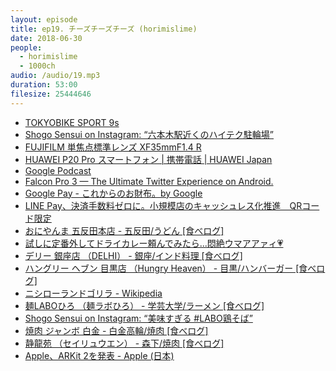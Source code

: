 ```yaml
---
layout: episode
title: ep19. チーズチーズチーズ (horimislime)
date: 2018-06-30
people:
  - horimislime
  - 1000ch
audio: /audio/19.mp3
duration: 53:00
filesize: 25444646
---
```


- [TOKYOBIKE SPORT 9s](https://www.tokyobike.com/product/tokyobike_sport9s.html)
- [Shogo Sensui on Instagram: “六本木駅近くのハイテク駐輪場”](https://www.instagram.com/p/BkfhtzyFfYX/)
- [FUJIFILM 単焦点標準レンズ XF35mmF1.4 R](https://www.amazon.co.jp/dp/B006ZSNSRI/?tag=1000ch-22)
- [HUAWEI P20 Pro スマートフォン |  携帯電話 | HUAWEI Japan](https://consumer.huawei.com/jp/phones/p20-pro/)
- [Google Podcast](https://play.google.com/store/apps/details?id=com.google.android.apps.podcasts&hl=ja)
- [Falcon Pro 3 — The Ultimate Twitter Experience on Android.](http://getfalcon.pro/)
- [Google Pay - これからのお財布。by Google](https://pay.google.com/intl/ja_jp/about/)
- [LINE Pay、決済手数料ゼロに。小規模店のキャッシュレス化推進　QRコード限定](https://japanese.engadget.com/2018/06/28/line-pay-qr/)
- [おにやんま 五反田本店 - 五反田/うどん [食べログ]](https://tabelog.com/tokyo/A1316/A131603/13111869/)
- [試しに定番外してドライカレー頼んでみたら...悶絶ウマアアァィ💗](https://twitter.com/horimislime/status/1002775803191578624)
- [デリー 銀座店 （DELHI） - 銀座/インド料理 [食べログ]](https://tabelog.com/tokyo/A1301/A130101/13002616/)
- [ハングリー ヘブン 目黒店 （Hungry Heaven） - 目黒/ハンバーガー [食べログ]](https://tabelog.com/tokyo/A1316/A131601/13119994/)
- [ニシローランドゴリラ - Wikipedia](https://ja.wikipedia.org/wiki/ニシローランドゴリラ)
- [麺LABOひろ （麺ラボひろ） - 学芸大学/ラーメン [食べログ]](https://tabelog.com/tokyo/A1317/A131702/13203210/)
- [Shogo Sensui on Instagram: “美味すぎる #LABO鶏そば”](https://www.instagram.com/p/Bh1AotFFQoV/)
- [焼肉 ジャンボ 白金 - 白金高輪/焼肉 [食べログ]](https://tabelog.com/tokyo/A1316/A131602/13026377/)
- [静龍苑 （セイリュウエン） - 森下/焼肉 [食べログ]](https://tabelog.com/tokyo/A1312/A131201/13044037/)
- [Apple、ARKit 2を発表 - Apple (日本)](https://www.apple.com/jp/newsroom/2018/06/apple-unveils-arkit-2/)
